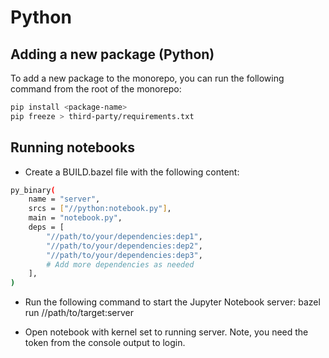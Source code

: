# Python

## Adding a new package (Python)

To add a new package to the monorepo, you can run the following command from the root of the monorepo:

```bash
pip install <package-name>
pip freeze > third-party/requirements.txt
```

## Running notebooks

- Create a BUILD.bazel file with the following content:

```bash
py_binary(
    name = "server",
    srcs = ["//python:notebook.py"],
    main = "notebook.py",
    deps = [
        "//path/to/your/dependencies:dep1",
        "//path/to/your/dependencies:dep2",
        "//path/to/your/dependencies:dep3",
        # Add more dependencies as needed
    ],
)
```

- Run the following command to start the Jupyter Notebook server:
  bazel run //path/to/target:server

- Open notebook with kernel set to running server.
  Note, you need the token from the console output to login.
